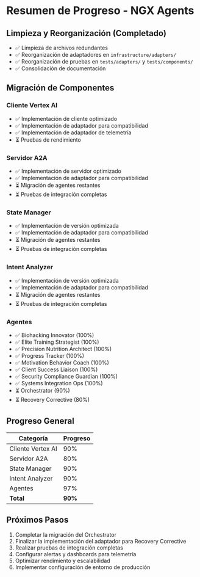 # Resumen de Progreso - NGX Agents

## Limpieza y Reorganización (Completado)

- ✅ Limpieza de archivos redundantes
- ✅ Reorganización de adaptadores en `infrastructure/adapters/`
- ✅ Reorganización de pruebas en `tests/adapters/` y `tests/components/`
- ✅ Consolidación de documentación

## Migración de Componentes

### Cliente Vertex AI
- ✅ Implementación de cliente optimizado
- ✅ Implementación de adaptador para compatibilidad
- ✅ Implementación de adaptador de telemetría
- ⏳ Pruebas de rendimiento

### Servidor A2A
- ✅ Implementación de servidor optimizado
- ✅ Implementación de adaptador para compatibilidad
- ⏳ Migración de agentes restantes
- ⏳ Pruebas de integración completas

### State Manager
- ✅ Implementación de versión optimizada
- ✅ Implementación de adaptador para compatibilidad
- ⏳ Migración de agentes restantes
- ⏳ Pruebas de integración completas

### Intent Analyzer
- ✅ Implementación de versión optimizada
- ✅ Implementación de adaptador para compatibilidad
- ⏳ Migración de agentes restantes
- ⏳ Pruebas de integración completas

### Agentes
- ✅ Biohacking Innovator (100%)
- ✅ Elite Training Strategist (100%)
- ✅ Precision Nutrition Architect (100%)
- ✅ Progress Tracker (100%)
- ✅ Motivation Behavior Coach (100%)
- ✅ Client Success Liaison (100%)
- ✅ Security Compliance Guardian (100%)
- ✅ Systems Integration Ops (100%)
- ⏳ Orchestrator (90%)
- ⏳ Recovery Corrective (80%)

## Progreso General

| Categoría | Progreso |
|-----------|----------|
| Cliente Vertex AI | 90% |
| Servidor A2A | 80% |
| State Manager | 90% |
| Intent Analyzer | 90% |
| Agentes | 97% |
| **Total** | **90%** |

## Próximos Pasos

1. Completar la migración del Orchestrator
2. Finalizar la implementación del adaptador para Recovery Corrective
3. Realizar pruebas de integración completas
4. Configurar alertas y dashboards para telemetría
5. Optimizar rendimiento y escalabilidad
6. Implementar configuración de entorno de producción
